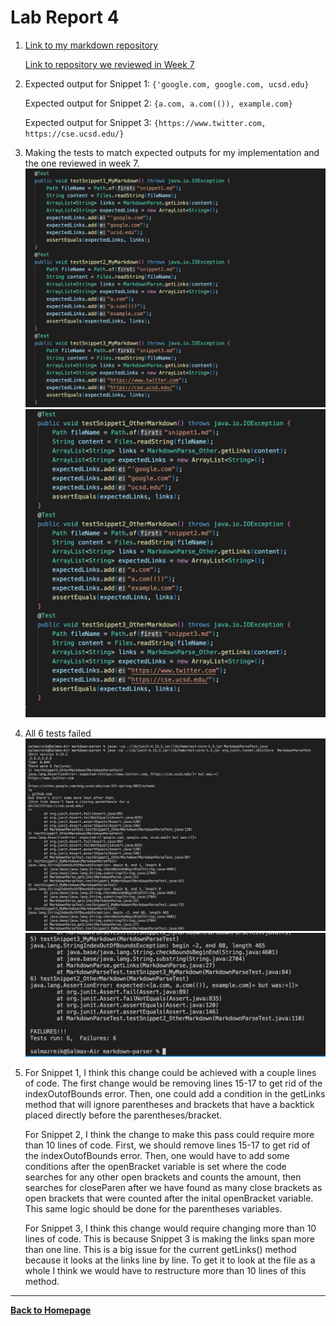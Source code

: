 # Lab Report 4

1. [Link to my markdown repository](https://github.com/szreik/markdown-parser)

    [Link to repository we reviewed in Week 7](https://github.com/zayverrulez/markdown-parser)

2. Expected output for Snippet 1: `{'google.com, google.com, ucsd.edu}`
    
    Expected output for Snippet 2: `{a.com, a.com(()), example.com}`

    Expected output for Snippet 3: `{https://www.twitter.com, https://cse.ucsd.edu/}`
3. Making the tests to match expected outputs for my implementation and the one reviewed in week 7.
![Test code](testcode.png)
![Test code2](testcode2.png)
4. All 6 tests failed
![Test output](testoutput1.png)
![Test output2](testoutput2.png)
5. For Snippet 1, I think this change could be achieved with a couple lines of code. The first change would be removing lines 15-17 to get rid of the indexOutofBounds error. Then, one could add a condition in the getLinks method that will ignore parentheses and brackets that have a backtick placed directly before the parentheses/bracket.

    For Snippet 2, I think the change to make this pass could require more than 10 lines of code. First, we should remove lines 15-17 to get rid of the indexOutofBounds error. Then, one would have to add some conditions after the openBracket variable is set where the code searches for any other open brackets and counts the amount, then searches for closeParen after we have found as many close brackets as open brackets that were counted after the inital openBracket variable. This same logic should be done for the parentheses variables.
    
    For Snippet 3, I think this change would require changing more than 10 lines of code. This is because Snippet 3 is making the links span more than one line. This is a big issue for the current getLinks() method because it looks at the links line by line. To get it to look at the file as a whole I think we would have to restructure more than 10 lines of this method.


---

[**Back to Homepage**](https://szreik.github.io/cse15l-lab-reports)